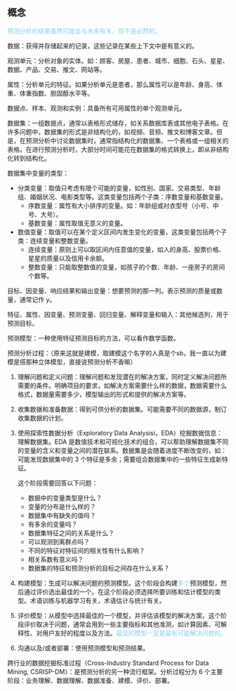 ## 概念

<font color=skyblue>预测分析的结果虽然可能会与未来有关，但不是必然的。</font>

数据：获得并存储起来的记录，这些记录在某些上下文中是有意义的。

观测单元：分析对象的实体。如：顾客、房屋、患者、城市、细胞、石头、星星、数据、产品、交易、推文、网站等。

属性：分析单元的特征。如果分析单元是患者，那么属性可以是年龄、身高、体重、体重指数、胆固醇水平等。

数据点、样本、观测和实例：具备所有可用属性的单个观测单元。

数据集：一组数据点，通常以表格形式储存，如关系数据库表或其他电子表格。在许多问题中，数据集的形式是非结构化的，如视频、音频、推文和博客文章。但是，在预测分析中讨论数据集时，通常指结构化的数据集、一个表格或一组相关的表格。在进行预测分析时，大部分时间可能花在数据集的格式转换上，即从非结构化转到结构化。

数据集中变量的类型：

- 分类变量：取值只考虑有限个可能的变量，如性别、国家、交易类型、年龄组、婚姻状况、电影类型等。这类变量包括两个子类：序数变量和基数变量。
  - 序数变量：属性有大小排序的变量。如：年龄组或衬衣型号（小号、中号、大号）。
  - 基数变量：属性取值无意义的变量。
- 数值变量：取值可以在某个定义区间内发生变化的变量，这类变量包括两个子类：连续变量和整数变量。
  - 连续变量：原则上可以取区间内任意值的变量，如人的身高、股票价格、星星的质量以及信用卡余额。
  - 整数变量：只能取整数值的变量，如孩子的个数、年龄、一座房子的房间个数等。

目标、因变量、响应结果和输出变量：想要预测的那一列。表示预测的质量或数量，通常记作 y。

特征、属性、因变量、预测变量、回归变量、解释变量和输入：其他候选列，用于预测目标。

预测模型：一种使用特征预测目标的方法，可以看作数学函数。

预测分析过程：（原来这就是建模，取建模这个名字的人真是个sb，我一直以为建模是搭那种立体模型，直接说预测分析不香嘛）

1. 理解问题和定义问题：理解问题和发现潜在的解决方案，同时定义解决问题所需要的条件。明确项目的要求，如解决方案需要什么样的数据，数据需要什么格式，数据量需要多少，模型输出的形式和提供的解决方案等。

2. 收集数据和准备数据：得到可供分析的数据集。可能需要不同的数据源，制订收集数据的计划。

3. 使用探索性数据分析（Exploratory Data Analysisi，EDA）挖掘数据信息：理解数据集。EDA 是数值技术和可视化技术的组合，可以帮助理解数据集不同的变量的含义和变量之间的潜在联系。数据集是会随着进度不断改变的，如：可能发现数据集中的 3 个特征是多余；需要组合数据集中的一些特征生成新特征。

   这个阶段需要回答以下问题：

   - 数据中的变量类型是什么？
   - 变量的分布是什么样的？
   - 数据集中有缺失的值吗？
   - 有多余的变量吗？
   - 数据集特征之间的关系是什么？
   - 可以观测到离群点吗？
   - 不同的特征对特征间的相关性有什么影响？
   - 相关系数有意义吗？
   - 数据集的特征和预测分析的目标之间存在什么关系？

4. 构建模型：生成可以解决问题的预测模型。这个阶段会构建<font color=skyblue>多个</font>预测模型，然后通过评价选出最佳的一个。在这个阶段必须选择所要训练和估计模型的类型。术语训练与机器学习有关，术语估计与统计有关。

5. 评价模型：从模型中选择最佳的一个模型，并评估该模型的解决方案。这个阶段评价取决于问题，通常会用到一些主要指标和其他准测，如计算因素、可解释性、对用户友好的程度以及方法。<font color=skyblue>最佳的模型一定是最有可能解决问题的。</font>

6. 沟通以及/或者部署：使用预测模型和预测结果。

跨行业的数据挖掘标准过程（Cross-Industry Standard Process for Data Mining, CSRISP-DM）：是预测分析的另一种流行框架。分析过程分为 6 个主要阶段：业务理解、数据理解、数据准备、建模、评价、部署。